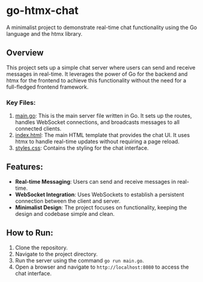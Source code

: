 # go-htmx-chat

A minimalist project to demonstrate real-time chat functionality using the Go language and the htmx library.

## Overview

This project sets up a simple chat server where users can send and receive messages in real-time. It leverages the power of Go for the backend and htmx for the frontend to achieve this functionality without the need for a full-fledged frontend framework.

### Key Files:

1. [main.go](https://github.com/matthieumiser/go-htmx-chat/blob/main/main.go): This is the main server file written in Go. It sets up the routes, handles WebSocket connections, and broadcasts messages to all connected clients.
2. [index.html](https://github.com/matthieumiser/go-htmx-chat/blob/main/templates/index.html): The main HTML template that provides the chat UI. It uses htmx to handle real-time updates without requiring a page reload.
3. [styles.css](https://github.com/matthieumiser/go-htmx-chat/blob/main/static/styles.css): Contains the styling for the chat interface.

## Features:

- **Real-time Messaging**: Users can send and receive messages in real-time.
- **WebSocket Integration**: Uses WebSockets to establish a persistent connection between the client and server.
- **Minimalist Design**: The project focuses on functionality, keeping the design and codebase simple and clean.

## How to Run:

1. Clone the repository.
2. Navigate to the project directory.
3. Run the server using the command `go run main.go`.
4. Open a browser and navigate to `http://localhost:8080` to access the chat interface.
